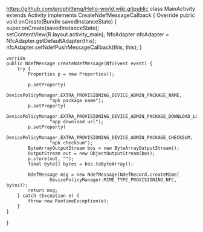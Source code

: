 
https://github.com/prophitteng/Hello-world.wiki.gitpublic class MainActivity extends Activity implements CreateNdefMessageCallback {
    Override
    public void onCreate(Bundle savedInstanceState) {
        super.onCreate(savedInstanceState);
        setContentView(R.layout.activity_main);
        NfcAdapter nfcAdapter = NfcAdapter.getDefaultAdapter(this);
        nfcAdapter.setNdefPushMessageCallback(this, this);
    }

    verride
    public NdefMessage createNdefMessage(NfcEvent event) {
        try {
            Properties p = new Properties();

            p.setProperty(
                    DevicePolicyManager.EXTRA_PROVISIONING_DEVICE_ADMIN_PACKAGE_NAME,
                    "apk package name");
            p.setProperty(
                    DevicePolicyManager.EXTRA_PROVISIONING_DEVICE_ADMIN_PACKAGE_DOWNLOAD_LOCATION,
                    "app download url");
            p.setProperty(
                    DevicePolicyManager.EXTRA_PROVISIONING_DEVICE_ADMIN_PACKAGE_CHECKSUM,
                    "apk checksum");
            ByteArrayOutputStream bos = new ByteArrayOutputStream();
            OutputStream out = new ObjectOutputStream(bos);
            p.store(out, "");
            final byte[] bytes = bos.toByteArray();

            NdefMessage msg = new NdefMessage(NdefRecord.createMime(
                    DevicePolicyManager.MIME_TYPE_PROVISIONING_NFC, bytes));
            return msg;
        } catch (Exception e) {
            throw new RuntimeException(e);
        }
    }
}
